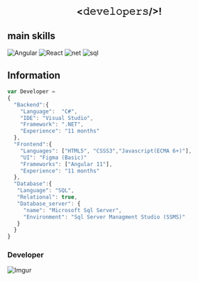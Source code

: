 <div align="center">
<h2><𝚍𝚎𝚟𝚎𝚕𝚘𝚙𝚎𝚛𝚜/>!</h2>
</div>

## main skills
 ![Angular](https://img.shields.io/badge/Angular%2011-Frontend-red)
 ![React](https://img.shields.io/badge/React%20Components-Frontend-9cf)
 ![net](https://img.shields.io/badge/.NET%20-Framework%20%20%2B%20Core-blueviolet)
 ![sql](https://img.shields.io/badge/SQL%20Server-Database-success)

## Information
```javascript
var Developer =
{
  "Backend":{
    "Language":  "C#",
    "IDE": "Visual Studio",
    "Framework": ".NET",
    "Experience": "11 months"
  },
  "Frontend":{
    "Languages": ["HTML5", "CSSS3","Javascript(ECMA 6+)"],
    "UI": "Figma (Basic)"
    "Frameworks": ["Angular 11"],
    "Experience": "11 months"
  },
  "Database":{
   "Language": "SQL",
   "Relational": true,
   "Database_server": {
     "name": "Microsoft Sql Server",
     "Environment": "Sql Server Managment Studio (SSMS)"
   }
  }
}
```
### Developer 
![Imgur](https://i.imgur.com/dJOIsEf.png)




